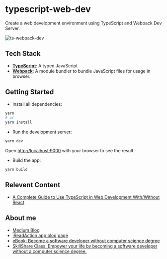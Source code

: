 # typescript-web-dev
Create a web development environment using TypeScript and Webpack Dev Server.

![ts-webpack-dev](https://user-images.githubusercontent.com/93111441/197343344-4e5d25c2-2222-4cb1-8d21-cde531ab88da.gif)

## Tech Stack

- [**TypeScript**](https://www.typescriptlang.org/): A typed JavaScript
- [**Webpack**](https://webpack.js.org/): A module bundler to bundle JavaScript files for usage in browser.

## Getting Started
- Install all dependencies:
```bash
yarn
# or 
yarn install
```

- Run the development server:

```bash
yarn dev
```
Open [http://localhost:9000](http://localhost:3000) with your browser to see the result.

- Build the app:
```bash
yarn build
```

## Relevent Content 
- [A Complete Guide to Use TypeScript in Web Development With/Without React](https://amy-juan-li.medium.com/a-complete-guide-to-use-typescript-in-web-development-with-without-react-3ab58ab4f03c)

## About me
- [Medium Blog](https://amy-juan-li.medium.com/)
- [iReadAction app blog page](https://blog.ireadaction.com/)
- [eBook: Become a software developer without computer science degree](https://amyjuanli.gumroad.com/l/wplun)
- [SkillShare Class: Empower your life by becoming a software developer without a computer science degree.](https://www.skillshare.com/classes/Empower-your-life-Become-a-software-developer-without-a-CS-degree/1243883176)
